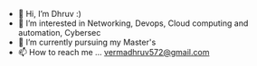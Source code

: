 - 👋 Hi, I’m Dhruv :)
- 👀 I’m interested in Networking, Devops, Cloud computing and automation, Cybersec
- 🌱 I’m currently pursuing my Master's
- 📫 How to reach me ... vermadhruv572@gmail.com

<!---
dhruv572/dhruv572 is a ✨ special ✨ repository because its `README.md` (this file) appears on your GitHub profile.
You can click the Preview link to take a look at your changes.
--->
